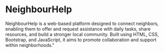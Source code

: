 # NeighbourHelp
NeighbourHelp is a web-based platform designed to connect neighbors, enabling them to offer and request assistance with daily tasks, share resources, and build a stronger local community. Built using HTML, CSS, Bootstrap, and JavaScript, it aims to promote collaboration and support within neighborhoods."
